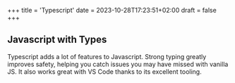 +++
title = 'Typescript'
date = 2023-10-28T17:23:51+02:00
draft = false
+++
## Javascript with Types

Typescript adds a lot of features to Javascript. Strong typing greatly improves safety, helping you catch issues you may have missed with vanilla JS. It also works great with VS Code thanks to its excellent tooling.